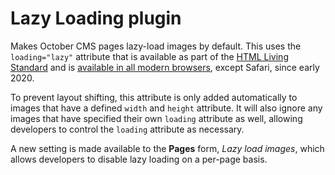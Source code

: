 # Lazy Loading plugin

Makes October CMS pages lazy-load images by default. This uses the `loading="lazy"` attribute that is available as part
of the [HTML Living Standard](https://html.spec.whatwg.org/multipage/urls-and-fetching.html#lazy-loading-attributes) and
is [available in all modern browsers](https://caniuse.com/?search=loading), except Safari, since early 2020.

To prevent layout shifting, this attribute is only added automatically to images that have a defined `width` and
`height` attribute. It will also ignore any images that have specified their own `loading` attribute as well, allowing
developers to control the `loading` attribute as necessary.

A new setting is made available to the **Pages** form, *Lazy load images*, which allows developers to disable lazy
loading on a per-page basis.
